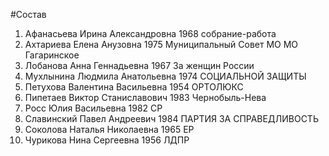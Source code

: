 #Состав
1. Афанасьева Ирина Александровна 1968 собрание-работа
2. Ахтариева Елена Анузовна 1975 Муниципальный Совет МО МО Гагаринское
3. Лобанова Анна Геннадьевна 1967 За женщин России
4. Мухлынина Людмила Анатольевна 1974 СОЦИАЛЬНОЙ ЗАЩИТЫ
5. Петухова Валентина Васильевна 1954 ОРТОЛЮКС
6. Пипетаев Виктор Станиславович 1983 Чернобыль-Нева
7. Росс Юлия Васильевна 1982 СР
8. Славинский Павел Андреевич 1984 ПАРТИЯ ЗА СПРАВЕДЛИВОСТЬ
9. Соколова Наталья Николаевна 1965 ЕР
10. Чурикова Нина Сергеевна 1956 ЛДПР
